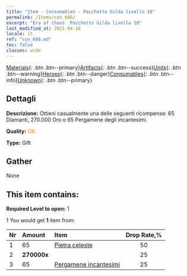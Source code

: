```yaml
---
title: "Item - Consumables - Pacchetto Gilda livello 10"
permalink: /Items/con_686/
excerpt: "Era of Chaos  Pacchetto Gilda livello 10"
last_modified_at: 2021-04-16
locale: it
ref: "con_686.md"
toc: false
classes: wide
---
```

 [Materials](/it/Items/){: .btn .btn--primary}[Artifacts](/it/Items/Artifacts/){: .btn .btn--success}[Units](/it/Items/Units/){: .btn .btn--warning}[Heroes](/it/Items/Heroes/){: .btn .btn--danger}[Consumables](/it/Items/Consumables/){: .btn .btn--info}[Unknown](/it/Items/Unknown/){: .btn .btn--primary}

## Dettagli
 **Descrizione:** Ottieni casualmente una delle seguenti ricompense: 65 Diamanti, 270.000 Oro o 65 Pergamene degli incantesimi.

 **Quality:** <span style="color: #FF8C00">OK</span>

 **Type:** Gift

## Gather

  None

## This item contains:

 **Required Level to open:** 1

 1 You would get **1** item  from:

  | Nr | Amount |     Item    | Drop Rate,% |
  |:---|:-------|:------------|:---------:|
  | 1 | 65 | [Pietra celeste](/it/Items/art_188/) | 50 | 
  | 2 |  **270000x** | <i class="fas fa-coins"/> | 25 | 
  | 3 | 65 | [Pergamene incantesimi](/it/Items/con_694/) | 25 | 
